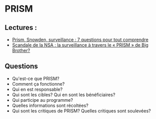 # PRISM
## Lectures : 
- [Prism, Snowden, surveillance : 7 questions pour tout comprendre](https://www.lemonde.fr/technologies/article/2013/07/02/prism-snowden-surveillance-de-la-nsa-tout-comprendre-en-6-etapes_3437984_651865.html)
- [Scandale de la NSA : la surveillance à travers le « PRISM » de Big Brother?](https://perspective.usherbrooke.ca/bilan/servlet/BMAnalyse/1711)

## Questions
- Qu'est-ce que PRISM?
- Comment ça fonctionne?
- Qui en est responsable?
- Qui sont les cibles? Qui en sont les bénéficiaires?
- Qui participe au programme?
- Quelles informations sont récoltées?
- Qui sont les critiques de PRISM? Quelles critiques sont soulevées?
